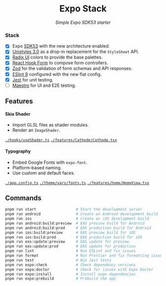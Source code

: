 <h1 align="center">Expo Stack</h1>
<p align="center"><i>Simple Expo SDK53 starter</i></p>

### Stack

- [x] Expo [SDK53](https://expo.dev/changelog/sdk-53-beta) with the new architecture enabled.
- [x] [Unistyles 3.0](https://www.unistyl.es/v3/start/introduction) as a drop-in replacement for the `StyleSheet` API.
- [x] [Radix UI](https://www.radix-ui.com/colors) colors to provide the base palettes.
- [x] [React Hook Form](https://react-hook-form.com/) to compose form controllers.
- [x] [Zod](https://zod.dev/) for the validation of form schemas and API responses.
- [x] [ESlint 9](https://eslint.org/docs/latest/use/getting-started) configured with the new flat config.
- [x] [Jest](https://github.com/expo/expo/tree/main/packages/jest-expo) for unit testing.
- [ ] [Maestro](https://github.com/mobile-dev-inc/Maestro) for UI and E2E testing.

## Features

#### Skia Shader
- Import GLSL files as shader modules.
- Render an `ImageShader`.

[`./hooks/useShader.ts`](./hooks/useShader.ts)
[`./features/Cathode/Cathode.tsx`](./features/Cathode/Cathode.tsx)

#### Typography
- Embed Google Fonts with `expo-font`.
- Platform-based naming.
- Use custom and default faces.

[`./app.config.ts`](./app.config.ts)
[`./theme/vars/fonts.ts`](./theme/vars/fonts.ts)
[`./features/home/HomeView.tsx`](./features/Typography/Typography.tsx)

## Commands

```bash
pnpm run start                  # Start the development server
pnpm run android                # Create an Android development build
pnpm run ios                    # Create an iOS development build
pnpm run android:build:preview  # EAS preview build for Android
pnpm run android:build:prod     # EAS production build for Android
pnpm run ios:build:preview      # EAS preview build for iOS
pnpm run ios:build:prod         # EAS production build for iOS
pnpm run eas:update:preview     # EAS update for preview
pnpm run eas:update:prod        # EAS update for production
pnpm run lint                   # Run ESLint and fix issues
pnpm run format                 # Run Prettier and fix formatting issues
pnpm run test                   # Run Jest tests
pnpm run expo:check             # Check dependency versions
pnpm run expo:doctor            # Check for issues with Expo Doctor
pnpm run expo:install           # Install expo dependencies
pnpm run expo:prebuild          # Prebuild the app
```
